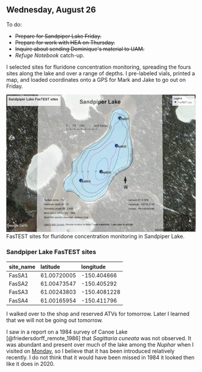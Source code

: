 
## Wednesday, August 26

To do:

* ~~Prepare for Sandpiper Lake Friday.~~
* ~~Prepare for work with HEA on Thursday.~~
* ~~Inquire about sending Dominique's material to UAM.~~
* *Refuge Notebook* catch-up.

I selected sites for fluridone concentration monitoring, spreading the fours sites along the lake and over a range of depths. I pre-labeled vials, printed a map, and loaded coordinates onto a GPS for Mark and Jake to go out on Friday.

![FasTEST sites for fluridone concentration monitoring in Sandpiper Lake.](2020-08-26_Sandpiper_Lake_FasTEST_sites.jpg)\
FasTEST sites for fluridone concentration monitoring in Sandpiper Lake.

### Sandpiper Lake FasTEST sites

site_name|latitude|longitude
|:---|:---|:---|
FasSA1|61.00720005|-150.404666
FasSA2|61.00473547|-150.405292
FasSA3|61.00243803|-150.4081228
FasSA4|61.00165954|-150.411796

I walked over to the shop and reserved ATVs for tomorrow. Later I learned that we will not be going out tomorrow.

I saw in a report on a 1984 survey of Canoe Lake [@friedersdorff_remote_1986] that *Sagittaria cuneata* was not observed. It was abundant and present over much of the lake among the *Nuphar* when I visited on [Monday](#monday-august-24), so I believe that it has been introduced relatively recently. I do not think that it would have been missed in 1984 it looked then like it does in 2020.

